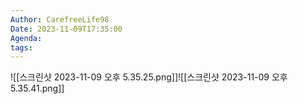 ```yaml
---
Author: CarefreeLife98
Date: 2023-11-09T17:35:00
Agenda: 
tags:
---
```

![[스크린샷 2023-11-09 오후 5.35.25.png]]![[스크린샷 2023-11-09 오후 5.35.41.png]]